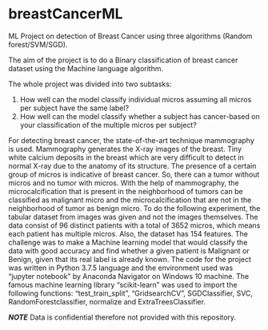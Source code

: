 # breastCancerML
ML Project on detection of Breast Cancer using three algorithms (Random forest/SVM/SGD).

The aim of the project is to do a Binary classification of breast cancer dataset using the Machine language algorithm.

The whole project was divided into two subtasks:
1. How well can the model classify individual micros assuming all micros per subject have the same label?
2. How well can the model classify whether a subject has cancer-based on your classification of the multiple micros per subject?

For detecting breast cancer, the state-of-the-art technique mammography is used. Mammography generates the X-ray images of the breast. Tiny white calcium deposits in the breast which are very difficult to detect in normal X-ray due to the anatomy of its structure. The presence of a certain group of micros is indicative of breast cancer. So, there can a tumor without micros and no tumor with micros. With the help of mammography, the microcalcification that is present in the neighborhood of tumors can be classified as malignant micro and the microcalcification that are not in the neighborhood of tumor as benign micro.
To do the following experiment, the tabular dataset from images was given and not the images themselves. The data consist of 96 distinct patients with a total of 3652 micros, which means each patient has multiple micros. Also, the dataset has 154 features.
The challenge was to make a Machine learning model that would classify the data with good accuracy and find whether a given patient is Malignant or Benign, given that its real label is already known.
The code for the project was written in Python 3.7.5 language and the environment used was “jupyter notebook” by Anaconda Navigator on Windows 10 machine. The famous machine learning library “scikit-learn” was used to import the following functions: “test_train_split”, “GridsearchCV”, SGDClassifier, SVC, RandomForestclassifier, normalize and ExtraTreesClassifier.


***NOTE***
Data is confidential therefore not provided with this repository.
